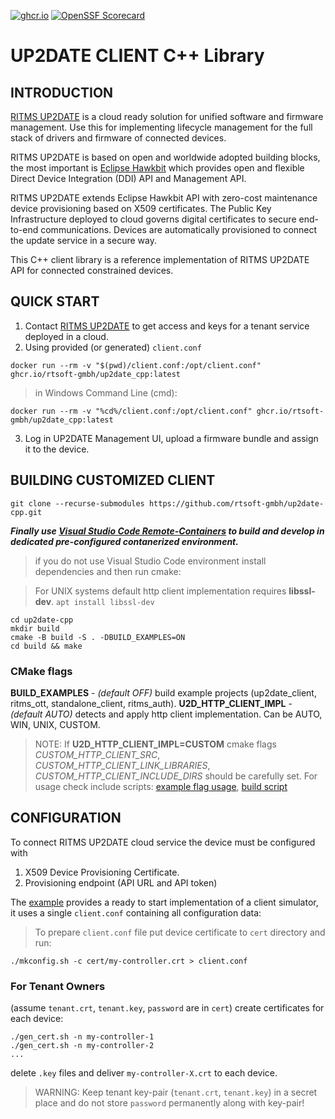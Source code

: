 [![ghcr.io](https://github.com/rtsoft-gmbh/up2date-cpp/actions/workflows/ci.yaml/badge.svg)](https://github.com/rtsoft-gmbh/up2date-cpp/actions/workflows/ci.yaml)
[![OpenSSF Scorecard](https://img.shields.io/ossf-scorecard/github.com/rtsoft-gmbh/up2date-cpp?label=openssf%20scorecard&style=flat)](https://api.securityscorecards.dev/projects/github.com/rtsoft-gmbh/up2date-cpp)

# UP2DATE CLIENT C++ Library

## INTRODUCTION

[RITMS UP2DATE](https://ritms.online) is a cloud ready solution for unified software and firmware management. Use this for implementing lifecycle management for the full stack of drivers and firmware of connected devices.

RITMS UP2DATE is based on open and worldwide adopted building blocks, the most important is [Eclipse Hawkbit](https://www.eclipse.org/ddi/) which provides open and flexible Direct Device Integration (DDI) API and Management API.

RITMS UP2DATE extends Eclipse Hawkbit API with zero-cost maintenance device provisioning based on X509 certificates. The Public Key Infrastructure deployed to cloud governs digital certificates to secure end-to-end communications. Devices are automatically provisioned to connect the update service in a secure way.

This C++ client library is a reference implementation of RITMS UP2DATE API for connected constrained devices.

## QUICK START

1. Contact [RITMS UP2DATE](https://ritms.online) to get access and keys for a tenant service deployed in a cloud.
2. Using provided (or generated) `client.conf`
```shell   
docker run --rm -v "$(pwd)/client.conf:/opt/client.conf" ghcr.io/rtsoft-gmbh/up2date_cpp:latest
```
> in Windows Command Line (cmd):
```shell   
docker run --rm -v "%cd%/client.conf:/opt/client.conf" ghcr.io/rtsoft-gmbh/up2date_cpp:latest
```

3. Log in UP2DATE Management UI, upload a firmware bundle and assign it to the device. 

## BUILDING CUSTOMIZED CLIENT

```shell   
git clone --recurse-submodules https://github.com/rtsoft-gmbh/up2date-cpp.git
```

***Finally use [Visual Studio Code Remote-Containers](README-vscode.md) to build and develop in dedicated pre-configured contanerized environment.*** 

> if you do not use Visual Studio Code environment install dependencies and then run cmake:

> For UNIX systems default http client implementation requires **libssl-dev**. ```apt install libssl-dev```

```shell 
cd up2date-cpp 
mkdir build
cmake -B build -S . -DBUILD_EXAMPLES=ON
cd build && make
```

### CMake flags

**BUILD_EXAMPLES** - *(default OFF)* build example projects (up2date_client, ritms_ott, standalone_client, ritms_auth).
**U2D_HTTP_CLIENT_IMPL** - *(default AUTO)* detects and apply http client implementation. Can be AUTO, WIN, UNIX, CUSTOM.   
>NOTE: If **U2D_HTTP_CLIENT_IMPL=CUSTOM**  cmake flags *CUSTOM_HTTP_CLIENT_SRC*, *CUSTOM_HTTP_CLIENT_LINK_LIBRARIES*, *CUSTOM_HTTP_CLIENT_INCLUDE_DIRS* should be carefully set.
For usage check include scripts: [example flag usage](modules/src/unix/CMakeLists.txt), [build script](modules/CMakeLists.txt)

## CONFIGURATION

To connect RITMS UP2DATE cloud service the device must be configured with
1. X509 Device Provisioning Certificate.
2. Provisioning endpoint (API URL and API token)

The [example](example/README.md) provides a ready to start implementation of a client simulator, it uses a single `client.conf` containing all configuration data:

> To prepare `client.conf` file put device certificate to `cert` directory and run:
```shell
./mkconfig.sh -c cert/my-controller.crt > client.conf
```

### For Tenant Owners
(assume `tenant.crt`, `tenant.key`, `password` are in `cert`) create certificates for each device:
```shell   
./gen_cert.sh -n my-controller-1
./gen_cert.sh -n my-controller-2
...
```   

delete `.key` files and deliver `my-controller-X.crt` to each device.

 > WARNING: Keep tenant key-pair (`tenant.crt`, `tenant.key`) in a secret place and do not store `password` permanently along with key-pair!
